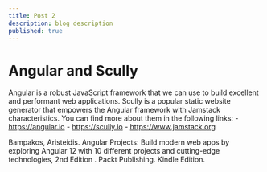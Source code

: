 ```yaml
---
title: Post 2
description: blog description
published: true
---
```


# Angular and Scully 

Angular is a robust JavaScript framework that we can use to build excellent and performant web applications. Scully is a popular static website generator that empowers the Angular framework with Jamstack characteristics. You can find more about them in the following links: - https://angular.io - https://scully.io - https://www.jamstack.org

Bampakos, Aristeidis. Angular Projects: Build modern web apps by exploring Angular 12 with 10 different projects and cutting-edge technologies, 2nd Edition . Packt Publishing. Kindle Edition. 
